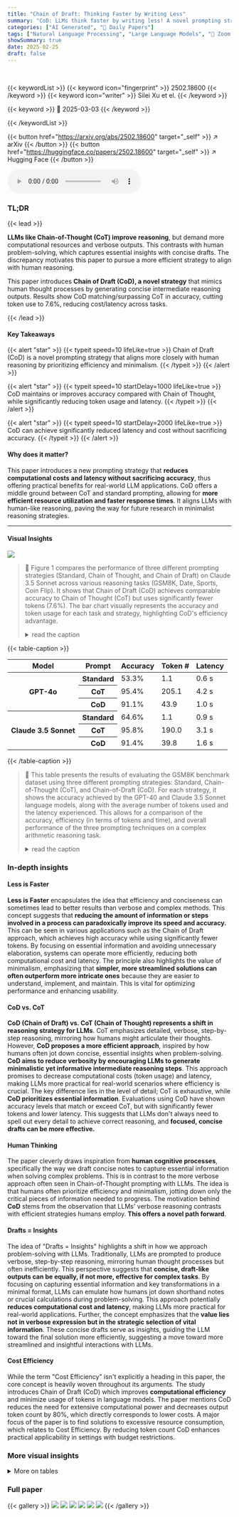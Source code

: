 ```yaml
---
title: "Chain of Draft: Thinking Faster by Writing Less"
summary: "CoD: LLMs think faster by writing less! A novel prompting strategy cuts costs and latency while maintaining reasoning accuracy."
categories: ["AI Generated", "🤗 Daily Papers"]
tags: ["Natural Language Processing", "Large Language Models", "🏢 Zoom Communications",]
showSummary: true
date: 2025-02-25
draft: false
---
```


<br>

{{< keywordList >}}
{{< keyword icon="fingerprint" >}} 2502.18600 {{< /keyword >}}
{{< keyword icon="writer" >}} Silei Xu et el. {{< /keyword >}}
 
{{< keyword >}} 🤗 2025-03-03 {{< /keyword >}}
 
{{< /keywordList >}}

{{< button href="https://arxiv.org/abs/2502.18600" target="_self" >}}
↗ arXiv
{{< /button >}}
{{< button href="https://huggingface.co/papers/2502.18600" target="_self" >}}
↗ Hugging Face
{{< /button >}}



<audio controls>
    <source src="https://ai-paper-reviewer.com/2502.18600/podcast.wav" type="audio/wav">
    Your browser does not support the audio element.
</audio>


### TL;DR


{{< lead >}}

**LLMs like Chain-of-Thought (CoT) improve reasoning**, but demand more computational resources and verbose outputs. This contrasts with human problem-solving, which captures essential insights with concise drafts. The discrepancy motivates this paper to pursue a more efficient strategy to align with human reasoning.



This paper introduces **Chain of Draft (CoD), a novel strategy** that mimics human thought processes by generating concise intermediate reasoning outputs. Results show CoD matching/surpassing CoT in accuracy, cutting token use to 7.6%, reducing cost/latency across tasks.

{{< /lead >}}


#### Key Takeaways

{{< alert "star" >}}
{{< typeit speed=10 lifeLike=true >}} Chain of Draft (CoD) is a novel prompting strategy that aligns more closely with human reasoning by prioritizing efficiency and minimalism. {{< /typeit >}}
{{< /alert >}}

{{< alert "star" >}}
{{< typeit speed=10 startDelay=1000 lifeLike=true >}} CoD maintains or improves accuracy compared with Chain of Thought, while significantly reducing token usage and latency. {{< /typeit >}}
{{< /alert >}}

{{< alert "star" >}}
{{< typeit speed=10 startDelay=2000 lifeLike=true >}} CoD can achieve significantly reduced latency and cost without sacrificing accuracy. {{< /typeit >}}
{{< /alert >}}

#### Why does it matter?
This paper introduces a new prompting strategy that **reduces computational costs and latency without sacrificing accuracy**, thus offering practical benefits for real-world LLM applications. CoD offers a middle ground between CoT and standard prompting, allowing for **more efficient resource utilization and faster response times**. It aligns LLMs with human-like reasoning, paving the way for future research in minimalist reasoning strategies.

------
#### Visual Insights



![](https://arxiv.org/html/2502.18600/extracted/6231000/plot.png)

> 🔼 Figure 1 compares the performance of three different prompting strategies (Standard, Chain of Thought, and Chain of Draft) on Claude 3.5 Sonnet across various reasoning tasks (GSM8K, Date, Sports, Coin Flip).  It shows that Chain of Draft (CoD) achieves comparable accuracy to Chain of Thought (CoT) but uses significantly fewer tokens (7.6%). The bar chart visually represents the accuracy and token usage for each task and strategy, highlighting CoD's efficiency advantage.
> <details>
> <summary>read the caption</summary>
> Figure 1: Comparison of Claude 3.5 Sonnet’s accuracy and token usage across different tasks with three different prompt strategies: direct answer (Standard), Chain of Thought (CoT), and Chain of Draft (CoD). CoD achieves similar accuracy as CoT while using significant fewer tokens.
> </details>





{{< table-caption >}}
<table class="ltx_tabular ltx_centering ltx_guessed_headers ltx_align_middle" id="S4.T1.1">
<thead class="ltx_thead">
<tr class="ltx_tr" id="S4.T1.1.1.1">
<th class="ltx_td ltx_align_left ltx_th ltx_th_column ltx_th_row ltx_border_tt" id="S4.T1.1.1.1.1"><span class="ltx_text ltx_font_bold" id="S4.T1.1.1.1.1.1">Model</span></th>
<th class="ltx_td ltx_align_left ltx_th ltx_th_column ltx_th_row ltx_border_tt" id="S4.T1.1.1.1.2"><span class="ltx_text ltx_font_bold" id="S4.T1.1.1.1.2.1">Prompt</span></th>
<th class="ltx_td ltx_align_right ltx_th ltx_th_column ltx_border_tt" id="S4.T1.1.1.1.3"><span class="ltx_text ltx_font_bold" id="S4.T1.1.1.1.3.1">Accuracy</span></th>
<th class="ltx_td ltx_align_right ltx_th ltx_th_column ltx_border_tt" id="S4.T1.1.1.1.4"><span class="ltx_text ltx_font_bold" id="S4.T1.1.1.1.4.1">Token #</span></th>
<th class="ltx_td ltx_align_right ltx_th ltx_th_column ltx_border_tt" id="S4.T1.1.1.1.5"><span class="ltx_text ltx_font_bold" id="S4.T1.1.1.1.5.1">Latency</span></th>
</tr>
</thead>
<tbody class="ltx_tbody">
<tr class="ltx_tr" id="S4.T1.1.2.1">
<th class="ltx_td ltx_align_left ltx_th ltx_th_row ltx_border_t" id="S4.T1.1.2.1.1" rowspan="3"><span class="ltx_text" id="S4.T1.1.2.1.1.1">GPT-4o</span></th>
<th class="ltx_td ltx_align_left ltx_th ltx_th_row ltx_border_t" id="S4.T1.1.2.1.2">Standard</th>
<td class="ltx_td ltx_align_right ltx_border_t" id="S4.T1.1.2.1.3">53.3%</td>
<td class="ltx_td ltx_align_right ltx_border_t" id="S4.T1.1.2.1.4">1.1</td>
<td class="ltx_td ltx_align_right ltx_border_t" id="S4.T1.1.2.1.5">0.6 s</td>
</tr>
<tr class="ltx_tr" id="S4.T1.1.3.2">
<th class="ltx_td ltx_align_left ltx_th ltx_th_row ltx_border_t" id="S4.T1.1.3.2.1">CoT</th>
<td class="ltx_td ltx_align_right ltx_border_t" id="S4.T1.1.3.2.2">95.4%</td>
<td class="ltx_td ltx_align_right ltx_border_t" id="S4.T1.1.3.2.3">205.1</td>
<td class="ltx_td ltx_align_right ltx_border_t" id="S4.T1.1.3.2.4">4.2 s</td>
</tr>
<tr class="ltx_tr" id="S4.T1.1.4.3">
<th class="ltx_td ltx_align_left ltx_th ltx_th_row ltx_border_t" id="S4.T1.1.4.3.1">CoD</th>
<td class="ltx_td ltx_align_right ltx_border_t" id="S4.T1.1.4.3.2">91.1%</td>
<td class="ltx_td ltx_align_right ltx_border_t" id="S4.T1.1.4.3.3">43.9</td>
<td class="ltx_td ltx_align_right ltx_border_t" id="S4.T1.1.4.3.4">1.0 s</td>
</tr>
<tr class="ltx_tr" id="S4.T1.1.5.4">
<th class="ltx_td ltx_align_left ltx_th ltx_th_row ltx_border_bb ltx_border_t" id="S4.T1.1.5.4.1" rowspan="4"><span class="ltx_text" id="S4.T1.1.5.4.1.1">
<span class="ltx_inline-block ltx_align_left" id="S4.T1.1.5.4.1.1.1">
<span class="ltx_p" id="S4.T1.1.5.4.1.1.1.1">Claude 3.5</span>
<span class="ltx_p" id="S4.T1.1.5.4.1.1.1.2">Sonnet</span>
</span></span></th>
<th class="ltx_td ltx_align_left ltx_th ltx_th_row ltx_border_t" id="S4.T1.1.5.4.2">Standard</th>
<td class="ltx_td ltx_align_right ltx_border_t" id="S4.T1.1.5.4.3">64.6%</td>
<td class="ltx_td ltx_align_right ltx_border_t" id="S4.T1.1.5.4.4">1.1</td>
<td class="ltx_td ltx_align_right ltx_border_t" id="S4.T1.1.5.4.5">0.9 s</td>
</tr>
<tr class="ltx_tr" id="S4.T1.1.6.5">
<th class="ltx_td ltx_align_left ltx_th ltx_th_row ltx_border_t" id="S4.T1.1.6.5.1">CoT</th>
<td class="ltx_td ltx_align_right ltx_border_t" id="S4.T1.1.6.5.2">95.8%</td>
<td class="ltx_td ltx_align_right ltx_border_t" id="S4.T1.1.6.5.3">190.0</td>
<td class="ltx_td ltx_align_right ltx_border_t" id="S4.T1.1.6.5.4">3.1 s</td>
</tr>
<tr class="ltx_tr" id="S4.T1.1.7.6">
<th class="ltx_td ltx_align_left ltx_th ltx_th_row ltx_border_bb ltx_border_t" id="S4.T1.1.7.6.1">CoD</th>
<td class="ltx_td ltx_align_right ltx_border_bb ltx_border_t" id="S4.T1.1.7.6.2">91.4%</td>
<td class="ltx_td ltx_align_right ltx_border_bb ltx_border_t" id="S4.T1.1.7.6.3">39.8</td>
<td class="ltx_td ltx_align_right ltx_border_bb ltx_border_t" id="S4.T1.1.7.6.4">1.6 s</td>
</tr>
</tbody>
</table>{{< /table-caption >}}

> 🔼 This table presents the results of evaluating the GSM8K benchmark dataset using three different prompting strategies: Standard, Chain-of-Thought (CoT), and Chain-of-Draft (CoD).  For each strategy, it shows the accuracy achieved by the GPT-40 and Claude 3.5 Sonnet language models, along with the average number of tokens used and the latency experienced. This allows for a comparison of the accuracy, efficiency (in terms of tokens and time), and overall performance of the three prompting techniques on a complex arithmetic reasoning task.
> <details>
> <summary>read the caption</summary>
> Table 1: GSM8K evaluation results.
> </details>





### In-depth insights


#### Less is Faster
**Less is Faster** encapsulates the idea that efficiency and conciseness can sometimes lead to better results than verbose and complex methods. This concept suggests that **reducing the amount of information or steps involved in a process can paradoxically improve its speed and accuracy.** This can be seen in various applications such as the Chain of Draft approach, which achieves high accuracy while using significantly fewer tokens. By focusing on essential information and avoiding unnecessary elaboration, systems can operate more efficiently, reducing both computational cost and latency. The principle also highlights the value of minimalism, emphasizing that **simpler, more streamlined solutions can often outperform more intricate ones** because they are easier to understand, implement, and maintain. This is vital for optimizing performance and enhancing usability.

#### CoD vs. CoT
**CoD (Chain of Draft) vs. CoT (Chain of Thought) represents a shift in reasoning strategy for LLMs**. CoT emphasizes detailed, verbose, step-by-step reasoning, mirroring how humans might articulate their thoughts. However, **CoD proposes a more efficient approach**, inspired by how humans often jot down concise, essential insights when problem-solving. **CoD aims to reduce verbosity by encouraging LLMs to generate minimalistic yet informative intermediate reasoning steps**.  This approach promises to decrease computational costs (token usage) and latency, making LLMs more practical for real-world scenarios where efficiency is crucial.  The key difference lies in the level of detail; CoT is exhaustive, while **CoD prioritizes essential information**.  Evaluations using CoD have shown accuracy levels that match or exceed CoT, but with significantly fewer tokens and lower latency. This suggests that LLMs don't always need to spell out every detail to achieve correct reasoning, and **focused, concise drafts can be more effective.**

#### Human Thinking
The paper cleverly draws inspiration from **human cognitive processes**, specifically the way we draft concise notes to capture essential information when solving complex problems. This is in contrast to the more verbose approach often seen in Chain-of-Thought prompting with LLMs. The idea is that humans often prioritize efficiency and minimalism, jotting down only the critical pieces of information needed to progress. The motivation behind **CoD** stems from the observation that LLMs' verbose reasoning contrasts with efficient strategies humans employ. **This offers a novel path forward**.

#### Drafts = Insights
The idea of "Drafts = Insights" highlights a shift in how we approach problem-solving with LLMs. Traditionally, LLMs are prompted to produce verbose, step-by-step reasoning, mirroring human thought processes but often inefficiently. This perspective suggests that **concise, draft-like outputs can be equally, if not more, effective for complex tasks**. By focusing on capturing essential information and key transformations in a minimal format, LLMs can emulate how humans jot down shorthand notes or crucial calculations during problem-solving. This approach potentially **reduces computational cost and latency**, making LLMs more practical for real-world applications. Further, the concept emphasizes that the **value lies not in verbose expression but in the strategic selection of vital information**. These concise drafts serve as insights, guiding the LLM toward the final solution more efficiently, suggesting a move toward more streamlined and insightful interactions with LLMs.

#### Cost Efficiency
While the term "Cost Efficiency" isn't explicitly a heading in this paper, the core concept is heavily woven throughout its arguments. The study introduces Chain of Draft (CoD) which improves **computational efficiency** and minimize usage of tokens in language models. The paper mentions CoD reduces the need for extensive computational power and decreases output token count by 80%, which directly corresponds to lower costs. A major focus of the paper is to find solutions to excessive resource consumption, which relates to Cost Efficiency. By reducing token count CoD enhances practical applicability in settings with budget restrictions.


### More visual insights




<details>
<summary>More on tables
</summary>


{{< table-caption >}}
<table class="ltx_tabular ltx_centering ltx_guessed_headers ltx_align_middle" id="S4.T2.1">
<thead class="ltx_thead">
<tr class="ltx_tr" id="S4.T2.1.1.1">
<th class="ltx_td ltx_align_left ltx_th ltx_th_column ltx_th_row ltx_border_tt" id="S4.T2.1.1.1.1"><span class="ltx_text ltx_font_bold" id="S4.T2.1.1.1.1.1">Model</span></th>
<th class="ltx_td ltx_align_left ltx_th ltx_th_column ltx_th_row ltx_border_tt" id="S4.T2.1.1.1.2"><span class="ltx_text ltx_font_bold" id="S4.T2.1.1.1.2.1">Prompt</span></th>
<th class="ltx_td ltx_align_right ltx_th ltx_th_column ltx_border_tt" id="S4.T2.1.1.1.3"><span class="ltx_text ltx_font_bold" id="S4.T2.1.1.1.3.1">Accuracy</span></th>
<th class="ltx_td ltx_align_right ltx_th ltx_th_column ltx_border_tt" id="S4.T2.1.1.1.4"><span class="ltx_text ltx_font_bold" id="S4.T2.1.1.1.4.1">Token #</span></th>
<th class="ltx_td ltx_align_right ltx_th ltx_th_column ltx_border_tt" id="S4.T2.1.1.1.5"><span class="ltx_text ltx_font_bold" id="S4.T2.1.1.1.5.1">Latency</span></th>
</tr>
</thead>
<tbody class="ltx_tbody">
<tr class="ltx_tr" id="S4.T2.1.2.1">
<th class="ltx_td ltx_align_left ltx_th ltx_th_row ltx_border_t" id="S4.T2.1.2.1.1" rowspan="3"><span class="ltx_text" id="S4.T2.1.2.1.1.1">GPT-4o</span></th>
<th class="ltx_td ltx_align_left ltx_th ltx_th_row ltx_border_t" id="S4.T2.1.2.1.2">Standard</th>
<td class="ltx_td ltx_align_right ltx_border_t" id="S4.T2.1.2.1.3">72.6%</td>
<td class="ltx_td ltx_align_right ltx_border_t" id="S4.T2.1.2.1.4">5.2</td>
<td class="ltx_td ltx_align_right ltx_border_t" id="S4.T2.1.2.1.5">0.6 s</td>
</tr>
<tr class="ltx_tr" id="S4.T2.1.3.2">
<th class="ltx_td ltx_align_left ltx_th ltx_th_row ltx_border_t" id="S4.T2.1.3.2.1">CoT</th>
<td class="ltx_td ltx_align_right ltx_border_t" id="S4.T2.1.3.2.2">90.2%</td>
<td class="ltx_td ltx_align_right ltx_border_t" id="S4.T2.1.3.2.3">75.7</td>
<td class="ltx_td ltx_align_right ltx_border_t" id="S4.T2.1.3.2.4">1.7 s</td>
</tr>
<tr class="ltx_tr" id="S4.T2.1.4.3">
<th class="ltx_td ltx_align_left ltx_th ltx_th_row ltx_border_t" id="S4.T2.1.4.3.1">CoD</th>
<td class="ltx_td ltx_align_right ltx_border_t" id="S4.T2.1.4.3.2">88.1%</td>
<td class="ltx_td ltx_align_right ltx_border_t" id="S4.T2.1.4.3.3">30.2</td>
<td class="ltx_td ltx_align_right ltx_border_t" id="S4.T2.1.4.3.4">1.3 s</td>
</tr>
<tr class="ltx_tr" id="S4.T2.1.5.4">
<th class="ltx_td ltx_align_left ltx_th ltx_th_row ltx_border_bb ltx_border_t" id="S4.T2.1.5.4.1" rowspan="4"><span class="ltx_text" id="S4.T2.1.5.4.1.1">
<span class="ltx_inline-block ltx_align_left" id="S4.T2.1.5.4.1.1.1">
<span class="ltx_p" id="S4.T2.1.5.4.1.1.1.1">Claude 3.5</span>
<span class="ltx_p" id="S4.T2.1.5.4.1.1.1.2">Sonnet</span>
</span></span></th>
<th class="ltx_td ltx_align_left ltx_th ltx_th_row ltx_border_t" id="S4.T2.1.5.4.2">Standard</th>
<td class="ltx_td ltx_align_right ltx_border_t" id="S4.T2.1.5.4.3">84.3%</td>
<td class="ltx_td ltx_align_right ltx_border_t" id="S4.T2.1.5.4.4">5.2</td>
<td class="ltx_td ltx_align_right ltx_border_t" id="S4.T2.1.5.4.5">1.0 s</td>
</tr>
<tr class="ltx_tr" id="S4.T2.1.6.5">
<th class="ltx_td ltx_align_left ltx_th ltx_th_row ltx_border_t" id="S4.T2.1.6.5.1">CoT</th>
<td class="ltx_td ltx_align_right ltx_border_t" id="S4.T2.1.6.5.2">87.0%</td>
<td class="ltx_td ltx_align_right ltx_border_t" id="S4.T2.1.6.5.3">172.5</td>
<td class="ltx_td ltx_align_right ltx_border_t" id="S4.T2.1.6.5.4">3.2 s</td>
</tr>
<tr class="ltx_tr" id="S4.T2.1.7.6">
<th class="ltx_td ltx_align_left ltx_th ltx_th_row ltx_border_bb ltx_border_t" id="S4.T2.1.7.6.1">CoD</th>
<td class="ltx_td ltx_align_right ltx_border_bb ltx_border_t" id="S4.T2.1.7.6.2">89.7%</td>
<td class="ltx_td ltx_align_right ltx_border_bb ltx_border_t" id="S4.T2.1.7.6.3">31.3</td>
<td class="ltx_td ltx_align_right ltx_border_bb ltx_border_t" id="S4.T2.1.7.6.4">1.4 s</td>
</tr>
</tbody>
</table>{{< /table-caption >}}
> 🔼 This table presents the results of evaluating three different prompting strategies (Standard, Chain-of-Thought, and Chain-of-Draft) on the date understanding task from the BIG-bench benchmark.  It shows the accuracy, the number of tokens used, and the latency for each prompting method and model (GPT-4 and Claude 3.5 Sonnet).  The data illustrates the impact of the different prompting approaches on both model performance and efficiency.
> <details>
> <summary>read the caption</summary>
> Table 2: Date understanding evaluation results.
> </details>

{{< table-caption >}}
<table class="ltx_tabular ltx_centering ltx_guessed_headers ltx_align_middle" id="S4.T3.1">
<thead class="ltx_thead">
<tr class="ltx_tr" id="S4.T3.1.1.1">
<th class="ltx_td ltx_align_left ltx_th ltx_th_column ltx_th_row ltx_border_tt" id="S4.T3.1.1.1.1"><span class="ltx_text ltx_font_bold" id="S4.T3.1.1.1.1.1">Model</span></th>
<th class="ltx_td ltx_align_left ltx_th ltx_th_column ltx_th_row ltx_border_tt" id="S4.T3.1.1.1.2"><span class="ltx_text ltx_font_bold" id="S4.T3.1.1.1.2.1">Prompt</span></th>
<th class="ltx_td ltx_align_right ltx_th ltx_th_column ltx_border_tt" id="S4.T3.1.1.1.3"><span class="ltx_text ltx_font_bold" id="S4.T3.1.1.1.3.1">Accuracy</span></th>
<th class="ltx_td ltx_align_right ltx_th ltx_th_column ltx_border_tt" id="S4.T3.1.1.1.4"><span class="ltx_text ltx_font_bold" id="S4.T3.1.1.1.4.1">Token #</span></th>
<th class="ltx_td ltx_align_right ltx_th ltx_th_column ltx_border_tt" id="S4.T3.1.1.1.5"><span class="ltx_text ltx_font_bold" id="S4.T3.1.1.1.5.1">Latency</span></th>
</tr>
</thead>
<tbody class="ltx_tbody">
<tr class="ltx_tr" id="S4.T3.1.2.1">
<th class="ltx_td ltx_align_left ltx_th ltx_th_row ltx_border_t" id="S4.T3.1.2.1.1" rowspan="3"><span class="ltx_text" id="S4.T3.1.2.1.1.1">GPT-4o</span></th>
<th class="ltx_td ltx_align_left ltx_th ltx_th_row ltx_border_t" id="S4.T3.1.2.1.2">Standard</th>
<td class="ltx_td ltx_align_right ltx_border_t" id="S4.T3.1.2.1.3">90.0%</td>
<td class="ltx_td ltx_align_right ltx_border_t" id="S4.T3.1.2.1.4">1.0</td>
<td class="ltx_td ltx_align_right ltx_border_t" id="S4.T3.1.2.1.5">0.4 s</td>
</tr>
<tr class="ltx_tr" id="S4.T3.1.3.2">
<th class="ltx_td ltx_align_left ltx_th ltx_th_row ltx_border_t" id="S4.T3.1.3.2.1">CoT</th>
<td class="ltx_td ltx_align_right ltx_border_t" id="S4.T3.1.3.2.2">95.9%</td>
<td class="ltx_td ltx_align_right ltx_border_t" id="S4.T3.1.3.2.3">28.7</td>
<td class="ltx_td ltx_align_right ltx_border_t" id="S4.T3.1.3.2.4">0.9 s</td>
</tr>
<tr class="ltx_tr" id="S4.T3.1.4.3">
<th class="ltx_td ltx_align_left ltx_th ltx_th_row ltx_border_t" id="S4.T3.1.4.3.1">CoD</th>
<td class="ltx_td ltx_align_right ltx_border_t" id="S4.T3.1.4.3.2">98.3%</td>
<td class="ltx_td ltx_align_right ltx_border_t" id="S4.T3.1.4.3.3">15.0</td>
<td class="ltx_td ltx_align_right ltx_border_t" id="S4.T3.1.4.3.4">0.7 s</td>
</tr>
<tr class="ltx_tr" id="S4.T3.1.5.4">
<th class="ltx_td ltx_align_left ltx_th ltx_th_row ltx_border_bb ltx_border_t" id="S4.T3.1.5.4.1" rowspan="4"><span class="ltx_text" id="S4.T3.1.5.4.1.1">
<span class="ltx_inline-block ltx_align_left" id="S4.T3.1.5.4.1.1.1">
<span class="ltx_p" id="S4.T3.1.5.4.1.1.1.1">Claude 3.5</span>
<span class="ltx_p" id="S4.T3.1.5.4.1.1.1.2">Sonnet</span>
</span></span></th>
<th class="ltx_td ltx_align_left ltx_th ltx_th_row ltx_border_t" id="S4.T3.1.5.4.2">Standard</th>
<td class="ltx_td ltx_align_right ltx_border_t" id="S4.T3.1.5.4.3">90.6%</td>
<td class="ltx_td ltx_align_right ltx_border_t" id="S4.T3.1.5.4.4">1.0</td>
<td class="ltx_td ltx_align_right ltx_border_t" id="S4.T3.1.5.4.5">0.9 s</td>
</tr>
<tr class="ltx_tr" id="S4.T3.1.6.5">
<th class="ltx_td ltx_align_left ltx_th ltx_th_row ltx_border_t" id="S4.T3.1.6.5.1">CoT</th>
<td class="ltx_td ltx_align_right ltx_border_t" id="S4.T3.1.6.5.2">93.2%</td>
<td class="ltx_td ltx_align_right ltx_border_t" id="S4.T3.1.6.5.3">189.4</td>
<td class="ltx_td ltx_align_right ltx_border_t" id="S4.T3.1.6.5.4">3.6 s</td>
</tr>
<tr class="ltx_tr" id="S4.T3.1.7.6">
<th class="ltx_td ltx_align_left ltx_th ltx_th_row ltx_border_bb ltx_border_t" id="S4.T3.1.7.6.1">CoD</th>
<td class="ltx_td ltx_align_right ltx_border_bb ltx_border_t" id="S4.T3.1.7.6.2">97.3%</td>
<td class="ltx_td ltx_align_right ltx_border_bb ltx_border_t" id="S4.T3.1.7.6.3">14.3</td>
<td class="ltx_td ltx_align_right ltx_border_bb ltx_border_t" id="S4.T3.1.7.6.4">1.0 s</td>
</tr>
</tbody>
</table>{{< /table-caption >}}
> 🔼 This table presents the results of evaluating three different prompting strategies (Standard, Chain-of-Thought, and Chain-of-Draft) on a sports understanding task.  It shows the accuracy, token count, and latency for each prompting method using two different Large Language Models (LLMs): GPT-40 and Claude 3.5 Sonnet.  The results highlight the performance gains in terms of speed and efficiency achieved by using Chain-of-Draft compared to Chain-of-Thought while maintaining accuracy.
> <details>
> <summary>read the caption</summary>
> Table 3: Sports understanding evaluation results.
> </details>

{{< table-caption >}}
<table class="ltx_tabular ltx_centering ltx_guessed_headers ltx_align_middle" id="S4.T4.1">
<thead class="ltx_thead">
<tr class="ltx_tr" id="S4.T4.1.1.1">
<th class="ltx_td ltx_align_left ltx_th ltx_th_column ltx_th_row ltx_border_tt" id="S4.T4.1.1.1.1"><span class="ltx_text ltx_font_bold" id="S4.T4.1.1.1.1.1">Model</span></th>
<th class="ltx_td ltx_align_left ltx_th ltx_th_column ltx_th_row ltx_border_tt" id="S4.T4.1.1.1.2"><span class="ltx_text ltx_font_bold" id="S4.T4.1.1.1.2.1">Prompt</span></th>
<th class="ltx_td ltx_align_right ltx_th ltx_th_column ltx_border_tt" id="S4.T4.1.1.1.3"><span class="ltx_text ltx_font_bold" id="S4.T4.1.1.1.3.1">Accuracy</span></th>
<th class="ltx_td ltx_align_right ltx_th ltx_th_column ltx_border_tt" id="S4.T4.1.1.1.4"><span class="ltx_text ltx_font_bold" id="S4.T4.1.1.1.4.1">Token #</span></th>
<th class="ltx_td ltx_align_right ltx_th ltx_th_column ltx_border_tt" id="S4.T4.1.1.1.5"><span class="ltx_text ltx_font_bold" id="S4.T4.1.1.1.5.1">Latency</span></th>
</tr>
</thead>
<tbody class="ltx_tbody">
<tr class="ltx_tr" id="S4.T4.1.2.1">
<th class="ltx_td ltx_align_left ltx_th ltx_th_row ltx_border_t" id="S4.T4.1.2.1.1" rowspan="3"><span class="ltx_text" id="S4.T4.1.2.1.1.1">GPT-4o</span></th>
<th class="ltx_td ltx_align_left ltx_th ltx_th_row ltx_border_t" id="S4.T4.1.2.1.2">Standard</th>
<td class="ltx_td ltx_align_right ltx_border_t" id="S4.T4.1.2.1.3">73.2%</td>
<td class="ltx_td ltx_align_right ltx_border_t" id="S4.T4.1.2.1.4">1.0</td>
<td class="ltx_td ltx_align_right ltx_border_t" id="S4.T4.1.2.1.5">0.4 s</td>
</tr>
<tr class="ltx_tr" id="S4.T4.1.3.2">
<th class="ltx_td ltx_align_left ltx_th ltx_th_row ltx_border_t" id="S4.T4.1.3.2.1">CoT</th>
<td class="ltx_td ltx_align_right ltx_border_t" id="S4.T4.1.3.2.2">100.0%</td>
<td class="ltx_td ltx_align_right ltx_border_t" id="S4.T4.1.3.2.3">52.4</td>
<td class="ltx_td ltx_align_right ltx_border_t" id="S4.T4.1.3.2.4">1.4 s</td>
</tr>
<tr class="ltx_tr" id="S4.T4.1.4.3">
<th class="ltx_td ltx_align_left ltx_th ltx_th_row ltx_border_t" id="S4.T4.1.4.3.1">CoD</th>
<td class="ltx_td ltx_align_right ltx_border_t" id="S4.T4.1.4.3.2">100.0%</td>
<td class="ltx_td ltx_align_right ltx_border_t" id="S4.T4.1.4.3.3">16.8</td>
<td class="ltx_td ltx_align_right ltx_border_t" id="S4.T4.1.4.3.4">0.8 s</td>
</tr>
<tr class="ltx_tr" id="S4.T4.1.5.4">
<th class="ltx_td ltx_align_left ltx_th ltx_th_row ltx_border_bb ltx_border_t" id="S4.T4.1.5.4.1" rowspan="4"><span class="ltx_text" id="S4.T4.1.5.4.1.1">
<span class="ltx_inline-block ltx_align_left" id="S4.T4.1.5.4.1.1.1">
<span class="ltx_p" id="S4.T4.1.5.4.1.1.1.1">Claude 3.5</span>
<span class="ltx_p" id="S4.T4.1.5.4.1.1.1.2">Sonnet</span>
</span></span></th>
<th class="ltx_td ltx_align_left ltx_th ltx_th_row ltx_border_t" id="S4.T4.1.5.4.2">Standard</th>
<td class="ltx_td ltx_align_right ltx_border_t" id="S4.T4.1.5.4.3">85.2%</td>
<td class="ltx_td ltx_align_right ltx_border_t" id="S4.T4.1.5.4.4">1.0</td>
<td class="ltx_td ltx_align_right ltx_border_t" id="S4.T4.1.5.4.5">1.2 s</td>
</tr>
<tr class="ltx_tr" id="S4.T4.1.6.5">
<th class="ltx_td ltx_align_left ltx_th ltx_th_row ltx_border_t" id="S4.T4.1.6.5.1">CoT</th>
<td class="ltx_td ltx_align_right ltx_border_t" id="S4.T4.1.6.5.2">100.0%</td>
<td class="ltx_td ltx_align_right ltx_border_t" id="S4.T4.1.6.5.3">135.3</td>
<td class="ltx_td ltx_align_right ltx_border_t" id="S4.T4.1.6.5.4">3.1 s</td>
</tr>
<tr class="ltx_tr" id="S4.T4.1.7.6">
<th class="ltx_td ltx_align_left ltx_th ltx_th_row ltx_border_bb ltx_border_t" id="S4.T4.1.7.6.1">CoD</th>
<td class="ltx_td ltx_align_right ltx_border_bb ltx_border_t" id="S4.T4.1.7.6.2">100.0%</td>
<td class="ltx_td ltx_align_right ltx_border_bb ltx_border_t" id="S4.T4.1.7.6.3">18.9</td>
<td class="ltx_td ltx_align_right ltx_border_bb ltx_border_t" id="S4.T4.1.7.6.4">1.6 s</td>
</tr>
</tbody>
</table>{{< /table-caption >}}
> 🔼 This table presents the results of evaluating three prompting strategies (Standard, Chain-of-Thought, and Chain-of-Draft) on a symbolic reasoning task involving coin flips.  It shows the accuracy, number of tokens used, and latency for each method using two different large language models (GPT-40 and Claude 3.5 Sonnet).  The results demonstrate Chain-of-Draft's ability to achieve high accuracy with significantly fewer tokens and lower latency compared to Chain-of-Thought.
> <details>
> <summary>read the caption</summary>
> Table 4: Coin flip evaluation results.
> </details>

</details>




### Full paper

{{< gallery >}}
<img src="https://ai-paper-reviewer.com/2502.18600/1.png" class="grid-w50 md:grid-w33 xl:grid-w25" />
<img src="https://ai-paper-reviewer.com/2502.18600/2.png" class="grid-w50 md:grid-w33 xl:grid-w25" />
<img src="https://ai-paper-reviewer.com/2502.18600/3.png" class="grid-w50 md:grid-w33 xl:grid-w25" />
<img src="https://ai-paper-reviewer.com/2502.18600/4.png" class="grid-w50 md:grid-w33 xl:grid-w25" />
<img src="https://ai-paper-reviewer.com/2502.18600/5.png" class="grid-w50 md:grid-w33 xl:grid-w25" />
<img src="https://ai-paper-reviewer.com/2502.18600/6.png" class="grid-w50 md:grid-w33 xl:grid-w25" />
{{< /gallery >}}